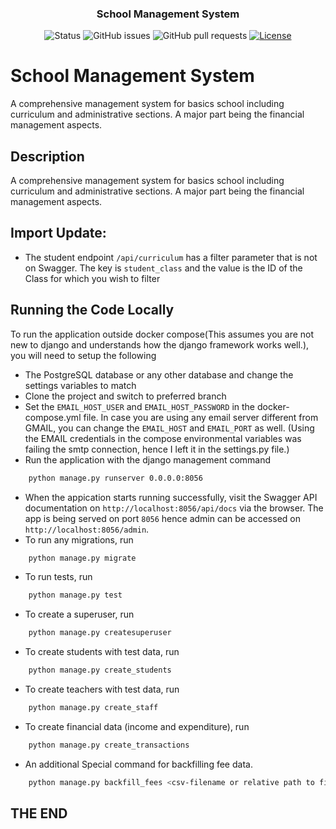 
<h3 align="center">School Management System</h3>

<div align="center">

  ![Status](https://img.shields.io/badge/status-active-success.svg)
  ![GitHub issues](https://img.shields.io/github/issues/lesalami/lms_backend?color=yellow)
  ![GitHub pull requests](https://img.shields.io/github/issues-pr/lesalami/lms_backend?color=success)
  [![License](https://img.shields.io/badge/license-Proprietary-blue.svg)](/LICENSE)


</div>

# School Management System

A comprehensive management system for basics school including curriculum and administrative sections. A major part being the financial management aspects.
## Description
A comprehensive management system for  basics school including curriculum and administrative sections. A major part being the financial management aspects.

## Import Update:
* The student endpoint `/api/curriculum` has a filter parameter that is not on Swagger. The key is `student_class` and the value is the ID of the Class for which you wish to filter

## Running the Code Locally
To run the application outside docker compose(This assumes you are not new to django and understands how the django framework works well.), you will need to setup the following
* The PostgreSQL database or any other database and change the settings variables to match
* Clone the project and switch to preferred branch
* Set the `EMAIL_HOST_USER` and `EMAIL_HOST_PASSWORD` in the docker-compose.yml file. In case you are using any email server different from GMAIL, you can change the `EMAIL_HOST` and `EMAIL_PORT` as well. (Using the EMAIL credentials in the compose environmental variables was failing the smtp connection, hence I left it in the settings.py file.)
* Run the application with the django management command
```bash
    python manage.py runserver 0.0.0.0:8056
```
* When the appication starts running successfully, visit the Swagger API documentation on `http://localhost:8056/api/docs` via the browser. The app is being served on port `8056` hence admin can be accessed on `http://localhost:8056/admin`.
* To run any migrations, run 
```bash
    python manage.py migrate
```
* To run tests, run 
```bash
    python manage.py test
```
* To create a superuser, run 
```bash
    python manage.py createsuperuser
```
* To create students with test data, run 
```bash
    python manage.py create_students
```
* To create teachers with test data, run 
```bash
    python manage.py create_staff
```
* To create financial data (income and expenditure), run
```bash
    python manage.py create_transactions
```
* An additional Special command for backfilling fee data. 
```bash
    python manage.py backfill_fees <csv-filename or relative path to file>
```


## THE END

